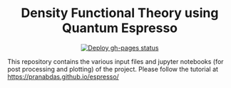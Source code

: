 <h1 align="center">Density Functional Theory using Quantum Espresso</h1>

<p align="center">
  <a href="https://github.com/pranabdas/espresso/actions/workflows/deploy-gh-pages.yml"><img src="https://github.com/pranabdas/espresso/actions/workflows/deploy-gh-pages.yml/badge.svg" alt="Deploy gh-pages status"></a>
</p>

This repository contains the various input files and jupyter notebooks (for post
processing and plotting) of the project. Please follow the tutorial at
<https://pranabdas.github.io/espresso/>
